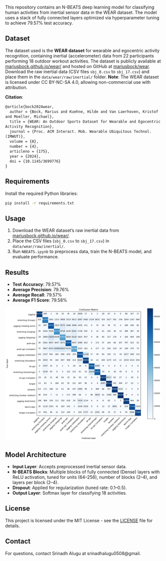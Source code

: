  This repository contains an N-BEATS deep learning model for classifying human activities from inertial sensor data in the WEAR dataset. The model uses a stack of fully connected layers optimized via hyperparameter tuning to achieve 79.57% test accuracy.

 ## Dataset
 The dataset used is the **WEAR dataset** for wearable and egocentric activity recognition, containing inertial (accelerometer) data from 22 participants performing 18 outdoor workout activities. The dataset is publicly available at [mariusbock.github.io/wear/](https://mariusbock.github.io/wear/) and hosted on GitHub at [mariusbock/wear](https://github.com/mariusbock/wear). Download the raw inertial data (CSV files `sbj_0.csv` to `sbj_17.csv`) and place them in the `data/wear/raw/inertial/` folder.
 **Note**: The WEAR dataset is licensed under CC BY-NC-SA 4.0, allowing non-commercial use with attribution.

 **Citation**:
 ```
 @article{bock2024wear,
   author = {Bock, Marius and Kuehne, Hilde and Van Laerhoven, Kristof and Moeller, Michael},
   title = {WEAR: An Outdoor Sports Dataset for Wearable and Egocentric Activity Recognition},
   journal = {Proc. ACM Interact. Mob. Wearable Ubiquitous Technol. (IMWUT)},
   volume = {8},
   number = {4},
   articleno = {175},
   year = {2024},
   doi = {10.1145/3699776}
 }
 ```

 ## Requirements
 Install the required Python libraries:
 ```bash
 pip install -r requirements.txt
 ```

 ## Usage
 1. Download the WEAR dataset’s raw inertial data from [mariusbock.github.io/wear/](https://mariusbock.github.io/wear/).
 2. Place the CSV files (`sbj_0.csv` to `sbj_17.csv`) in `data/wear/raw/inertial/`.
 3. Run `NBEATS.ipynb` to preprocess data, train the N-BEATS model, and evaluate performance.

 ## Results
 - **Test Accuracy**: 79.57%
 - **Average Precision**: 79.76%
 - **Average Recall**: 79.57%
 - **Average F1 Score**: 79.58%

 ![Confusion Matrix](confusion_matrix_.png)

 ## Model Architecture
 - **Input Layer**: Accepts preprocessed inertial sensor data.
 - **N-BEATS Blocks**: Multiple blocks of fully connected (Dense) layers with ReLU activation, tuned for units (64–256), number of blocks (2–4), and layers per block (2–4).
 - **Dropout**: Applied for regularization (tuned rate: 0.1–0.5).
 - **Output Layer**: Softmax layer for classifying 18 activities.

 ## License
 This project is licensed under the MIT License - see the [LICENSE](LICENSE) file for details.

 ## Contact
 For questions, contact Srinadh Alugu at srinadhalugu0508@gmail.
